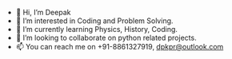 - 👋 Hi, I’m Deepak
- 👀 I’m interested in Coding and Problem Solving.
- 🌱 I’m currently learning Physics, History, Coding.
- 💞️ I’m looking to collaborate on python related projects.
- 📫 You can reach me on +91-8861327919, dpkpr@outlook.com

<!---
beingdpkpr/beingdpkpr is a ✨ special ✨ repository because its `README.md` (this file) appears on your GitHub profile.
You can click the Preview link to take a look at your changes.
--->

